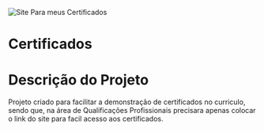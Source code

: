 ![Site Para meus Certificados](https://user-images.githubusercontent.com/103788676/209416863-440eea78-0d12-4271-814c-24660d03603a.svg)
# Certificados

# Descrição do Projeto
Projeto criado para facilitar a demonstração de certificados no curriculo, sendo que, na área de Qualificações Profissionais precisara apenas colocar o link do site para facil acesso aos certificados.

